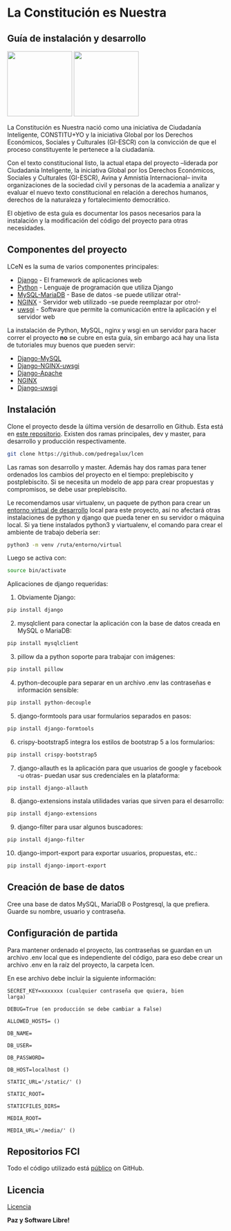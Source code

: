 
# La Constitución es Nuestra

## Guía de instalación y desarrollo

<a href="https://ciudadaniai.org/index"><img src="https://gitlab.com/pedregalux/images2021/-/raw/master/logofci.png" width="150"></a>
<a href="https://laconstitucionesnuestra.cl/"><img src="https://gitlab.com/pedregalux/images2021/-/raw/master/lcen.jpg" width="150"></a>

La Constitución es Nuestra nació como una iniciativa de Ciudadanía Inteligente, CONSTITU+YO y la iniciativa Global por los Derechos Económicos, Sociales y Culturales (GI-ESCR) con la convicción de que el proceso constituyente le pertenece a la ciudadanía. 

Con el texto constitucional listo, la actual etapa del proyecto –liderada por Ciudadanía Inteligente, la iniciativa Global por los Derechos Económicos, Sociales y Culturales (GI-ESCR), Avina y Amnistía Internacional– invita organizaciones de la sociedad civil y personas de la academia a analizar y evaluar el nuevo texto constitucional en relación a derechos humanos, derechos de la naturaleza y fortalecimiento democrático.

El objetivo de esta guía es documentar los pasos necesarios para la instalación y la modificación del código del proyecto para otras necesidades.

## Componentes del proyecto

LCeN es la suma de varios componentes principales:

- [Django](https://www.djangoproject.com) - El framework de aplicaciones web
- [Python](https://www.python.org) - Lenguaje de programación que utiliza Django
- [MySQL-MariaDB](https://mariadb.org) - Base de datos -se puede utilizar otra!-
- [NGINX](https://nginx.org/en/) - Servidor web utilizado -se puede reemplazar por otro!-
- [uwsgi](https://uwsgi-docs.readthedocs.io/en/latest/) - Software que permite la comunicación entre la aplicación y el servidor web

La instalación de Python, MySQL, nginx y wsgi en un servidor para hacer correr el proyecto **no** se cubre en esta guía, sin embargo acá hay una lista de tutoriales muy buenos que pueden servir:

- [Django-MySQL](https://www.delftstack.com/es/howto/django/django-mysqldb/)
- [Django-NGINX-uwsgi](https://uwsgi-docs.readthedocs.io/en/latest/tutorials/Django_and_nginx.html)
- [Django-Apache](https://tomdeneire.medium.com/how-to-deploy-a-django-applications-on-linode-ubuntu-20-04-lts-9235150bad3e)
- [NGINX](https://www.linode.com/docs/guides/how-to-configure-nginx/)
- [Django-uwsgi](https://docs.djangoproject.com/en/4.0/howto/deployment/wsgi/uwsgi/)



## Instalación

Clone el proyecto desde la última versión de desarrollo en Github. Esta está en [este repositorio](https://github.com/pedregalux/lcen). Existen dos ramas principales, dev y master, para desarrollo y producción respectivamente.

```sh
git clone https://github.com/pedregalux/lcen
```

Las ramas son desarrollo y master. Además hay dos ramas para tener ordenados los cambios del proyecto en el tiempo: preplebiscito y postplebiscito. Si se necesita un modelo de app para crear propuestas y compromisos, se debe usar preplebiscito.


Le recomendamos usar virtualenv, un paquete de python para crear un [entorno virtual de desarrollo](https://packaging.python.org/en/latest/guides/installing-using-pip-and-virtual-environments/#creating-a-virtual-environment) local para este proyecto, así no afectará otras instalaciones de python y django que pueda tener en su servidor o máquina local. Si ya tiene instalados python3 y viartualenv, el comando para crear el ambiente de trabajo debería ser:
```sh
python3 -m venv /ruta/entorno/virtual
```
Luego se activa con:
```sh
source bin/activate
```

Aplicaciones de django requeridas:

1. Obviamente Django:
```sh
pip install django
```

2. mysqlclient para conectar la aplicación con la base de datos creada en MySQL o MariaDB:
```sh
pip install mysqlclient
```

3. pillow da a python soporte para trabajar con imágenes:
```sh
pip install pillow
```

4. python-decouple para separar en un archivo .env las contraseñas e información sensible:
```sh
pip install python-decouple
```

5. django-formtools para usar formularios separados en pasos:
```sh
pip install django-formtools
```

6. crispy-bootstrap5 integra los estilos de bootstrap 5 a los formularios:
```sh
pip install crispy-bootstrap5
```

7. django-allauth es la aplicación para que usuarios de google y facebook -u otras- puedan usar sus credenciales en la plataforma:
```sh
pip install django-allauth
```

8. django-extensions instala utilidades varias que sirven para el desarrollo:
```sh
pip install django-extensions
```

9. django-filter para usar algunos buscadores:
```sh
pip install django-filter
```

10. django-import-export para exportar usuarios, propuestas, etc.:
```sh
pip install django-import-export
```

## Creación de base de datos

Cree una base de datos MySQL, MariaDB o Postgresql, la que prefiera. Guarde su nombre, usuario y contraseña.

## Configuración de partida

Para mantener ordenado el proyecto, las contraseñas se guardan en un archivo .env local que es independiente del código, para eso debe crear un archivo .env en la raíz del proyecto, la carpeta lcen.

En ese archivo debe incluir la siguiente información:

<code>SECRET_KEY=xxxxxxx  (cualquier contraseña que quiera, bien larga)</code>

<code>DEBUG=True  (en producción se debe cambiar a False)</code>

<code>ALLOWED_HOSTS=  ()</code>

<code>DB_NAME=</code>

<code>DB_USER=</code>

<code>DB_PASSWORD=</code>

<code>DB_HOST=localhost  ()</code>

<code>STATIC_URL='/static/'  ()</code>

<code>STATIC_ROOT=</code>

<code>STATICFILES_DIRS=</code>

<code>MEDIA_ROOT=</code>

<code>MEDIA_URL='/media/'  ()</code>

## Repositorios FCI

Todo el código utilizado está [público](https://github.com/ciudadanointeligente/lcen) on GitHub.


## Licencia

[Licencia](https://www.gnu.org/licenses/gpl-3.0.txt)

**Paz y Software Libre!**
